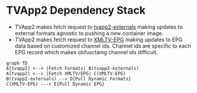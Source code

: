 # TVApp2 Dependency Stack

- TVApp2 makes fetch request to [tvapp2-externals](https://git.binaryninja.net/pub_projects/tvapp2-externals 'tvapp2-externals') making updates to external formats agnostic to pushing a new container image.
- TVApp2 makes fetch request to [XMLTV-EPG](https://git.binaryninja.net/pub_projects/XMLTV-EPG 'XMLTV-EPG') making updates to EPG data based on customized channel ids. Channel ids are specific to each EPG record which makes obfusctaing channel ids difficult.

```mermaid
graph TD
A[tvapp2] <--> |Fetch Formats| B(tvapp2-externals)
A[tvapp2] <--> |Fetch XMLTV/EPG| C(XMLTV-EPG)
B(tvapp2-externals) --> D{Pull Dynamic Formats}
C(XMLTV-EPG) ---> E{Pull Dynamic EPG}
```